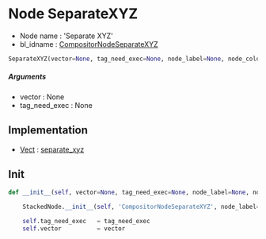 # Node SeparateXYZ

- Node name : 'Separate XYZ'
- bl_idname : [CompositorNodeSeparateXYZ](https://docs.blender.org/api/current/bpy.types.CompositorNodeSeparateXYZ.html)


``` python
SeparateXYZ(vector=None, tag_need_exec=None, node_label=None, node_color=None)
```
##### Arguments

- vector : None
- tag_need_exec : None

## Implementation

- [Vect](/docs/Compositor/Vect.md) : [separate_xyz](/docs/Compositor/Vect.md#separate_xyz)

## Init

``` python
def __init__(self, vector=None, tag_need_exec=None, node_label=None, node_color=None):

    StackedNode.__init__(self, 'CompositorNodeSeparateXYZ', node_label=node_label, node_color=node_color)

    self.tag_need_exec   = tag_need_exec
    self.vector          = vector
```
